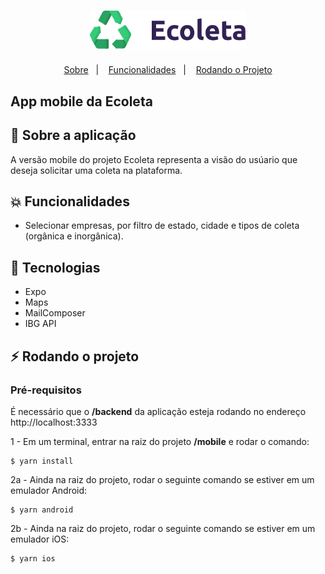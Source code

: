 <h1 align="center">
    <img alt="Ecoleta" title="#delicinha" src="../.github/logo.svg" width="250px" />
</h1>

<p align="center">
  <a href="#rocket-sobre">Sobre</a>&nbsp;&nbsp;&nbsp;|&nbsp;&nbsp;&nbsp;
  <a href="#collision-funcionalidades">Funcionalidades</a>&nbsp;&nbsp;&nbsp;|&nbsp;&nbsp;&nbsp;
  <a href="#zap-rodando-o-projeto">Rodando o Projeto</a>
</p>

<h2>
<strong>App mobile</strong> da Ecoleta
</h2>

## 🚀 Sobre a aplicação

A versão mobile do projeto Ecoleta representa a visão do usúario que deseja solicitar uma coleta na plataforma.

## :collision: Funcionalidades

- Selecionar empresas, por filtro de estado, cidade e tipos de coleta (orgânica e inorgânica).

## :rocket: Tecnologias

- Expo
- Maps
- MailComposer
- IBG API

## :zap: Rodando o projeto

### Pré-requisitos

É necessário que o **/backend** da aplicação esteja rodando no endereço http://localhost:3333

1 - Em um terminal, entrar na raiz do projeto **/mobile** e rodar o comando:

```
$ yarn install
```

2a - Ainda na raiz do projeto, rodar o seguinte comando se estiver em um emulador Android:

```
$ yarn android
```

2b - Ainda na raiz do projeto, rodar o seguinte comando se estiver em um emulador iOS:

```
$ yarn ios
```
